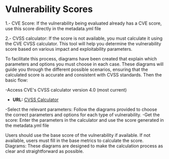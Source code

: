 # Vulnerability Scores
1.- CVE Score: If the vulnerability being evaluated already has a CVE score, use this score directly in the metadata.yml file

2.- CVSS calculator: If the score is not available, you must calculate it using the CVE CVSS calculator. This tool will help you determine the vulnerability score based on various impact and exploitability parameters.

To facilitate this process, diagrams have been created that explain which parameters and options you must choose in each case. These diagrams will guide you through the different possible scenarios, ensuring that the calculated score is accurate and consistent with CVSS standards.
Then the basic flow:

-Access CVE's CVSS calculator version 4.0 (most current)
- **URL:** [CVSS Calculator](https://www.first.org/cvss/calculator/4.0)
	
-Select the relevant parameters: Follow the diagrams provided to choose the correct parameters and options for each type of vulnerability.
-Get the score: Enter the parameters in the calculator and use the score generated in the metadata.yml file

Users should use the base score of the vulnerability if available. If not available, users must fill in the base metrics to calculate the score.
Diagrams:
These diagrams are designed to make the calculation process as clear and straightforward as possible.



